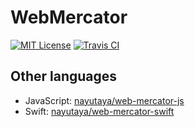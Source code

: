
# WebMercator

[![MIT License](https://img.shields.io/badge/license-MIT-blue.svg?style=flat-square)](https://github.com/nayutaya/web-mercator-swift/blob/master/LICENSE.txt)
[![Travis CI](https://img.shields.io/travis/nayutaya/web-mercator-swift.svg?style=flat-square)](https://travis-ci.org/nayutaya/web-mercator-swift)

## Other languages

* JavaScript: [nayutaya/web-mercator-js](https://github.com/nayutaya/web-mercator-js)
* Swift: [nayutaya/web-mercator-swift](https://github.com/nayutaya/web-mercator-swift)
